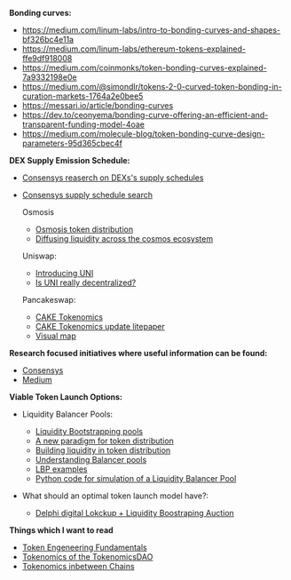 **Bonding curves:**
* https://medium.com/linum-labs/intro-to-bonding-curves-and-shapes-bf326bc4e11a
* https://medium.com/linum-labs/ethereum-tokens-explained-ffe9df918008
* https://medium.com/coinmonks/token-bonding-curves-explained-7a9332198e0e
* https://medium.com/@simondlr/tokens-2-0-curved-token-bonding-in-curation-markets-1764a2e0bee5
* https://messari.io/article/bonding-curves
* https://dev.to/ceonyema/bonding-curve-offering-an-efficient-and-transparent-funding-model-4oae
* https://medium.com/molecule-blog/token-bonding-curve-design-parameters-95d365cbec4f

**DEX Supply Emission Schedule:**
* [Consensys reaserch on DEXs's supply schedules](https://consensys.net/blog/cryptoeconomic-research/tokenomics-research-september-2021/)
* [Consensys supply schedule search](https://consensys.net/search/?q=supply%20schedule)
  
  Osmosis
  - [Osmosis token distribution](https://medium.com/osmosis/osmo-token-distribution-ae27ea2bb4db)
  - [Diffusing liquidity across the cosmos ecosystem](https://messari.io/article/osmosis-diffusing-liquidity-across-the-cosmos-ecosystem)
  
  Uniswap:
  - [Introducing UNI](https://uniswap.org/blog/uni?utm_campaign=Metamask%20Insitutional&utm_source=hs_email&utm_medium=email&_hsenc=p2ANqtz--Idr_1tnyQrofyOZR73QNdUjvGiwK5E8Fw0jrjCfmsdtiJKqLLAmpFU9fEJHBxrQVG-s_n)
  - [Is UNI really decentralized?](https://insights.glassnode.com/uni-token-is-uniswap-really-decentralized/)
  
  Pancakeswap:
  -	[CAKE Tokenomics](https://docs.pancakeswap.finance/tokenomics/cake/cake-tokenomics)
  -	[CAKE Tokenomics update litepaper](https://v2litepaper.pancakeswap.finance/)
  -	[Visual map](https://1397868517-files.gitbook.io/~/files/v0/b/gitbook-x-prod.appspot.com/o/spaces%2F-MHREX7DHcljbY5IkjgJ-1972196547%2Fuploads%2FTzGQMFtQxQq5eCHq0wiD%2Ftokenomics-chart-0624.png?alt=media&token=47c8b80a-832a-45cb-b003-3fe181dae6c4)

**Research focused initiatives where useful information can be found:**
- [Consensys](https://consensys.net/search/)
- [Medium](https://medium.com)

**Viable Token Launch Options:**
* Liquidity Balancer Pools:
  - [Liquidity Bootstrapping pools](https://docs.balancer.fi/products/balancer-pools/liquidity-bootstrapping-pools-lbps)
  - [A new paradigm for token distribution](https://medium.com/balancer-protocol/a-new-paradigm-for-token-distribution-c82de13626bb)
  - [Building liquidity in token distribution](https://medium.com/balancer-protocol/building-liquidity-into-token-distribution-a49d4286e0d4)
  - [Understanding Balancer pools](https://medium.com/balancer-simulations/understanding-balancer-pools-c2b877dcc082)
  - [LBP examples](https://medium.com/balancer-protocol/a-primer-on-fair-token-launches-and-liquidity-bootstrapping-pools-11bab5ff33a2)
  - [Python code for simulation of a Liquidity Balancer Pool](https://github.com/TokenEngineeringCommunity/BalancerPools_Model)

* What should an optimal token launch model have?:
  - [Delphi digital Lokckup  + Liquidity Boostraping Auction](https://twitter.com/Delphi_Digital/status/1466439783710875657/photo/1)

**Things which I want to read**
- [Token Engeneering Fundamentals](https://medium.com/tokenengineering/token-engineering-fundamentals-49b15b42fa5)
- [Tokenomics of the TokenomicsDAO](https://ffstrauf.medium.com/defining-the-tokenomics-of-the-tokenomics-dao-34adff0347a4)
- [Tokenomics inbetween Chains](https://medium.com/coinmonks/tokenomics-101-in-between-chains-dc76050f2377)
